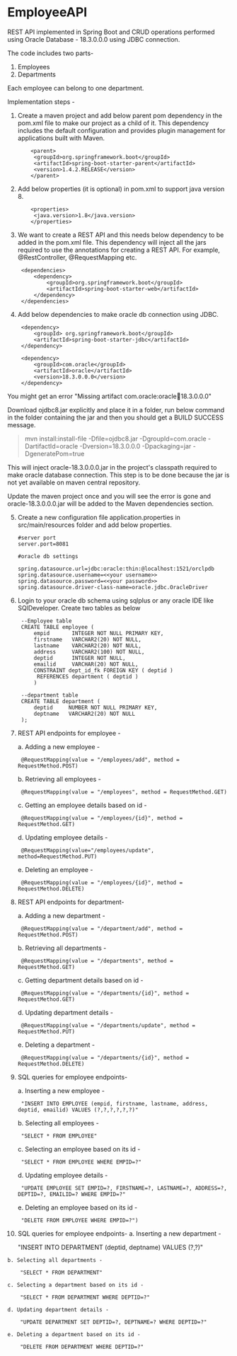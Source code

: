 # EmployeeAPI
REST API implemented in Spring Boot and CRUD operations performed using Oracle Database - 18.3.0.0.0 using JDBC connection.

The code includes two parts-
1. Employees
2. Departments

Each employee can belong to one department.

Implementation steps -

1. Create a maven project and add below parent pom dependency in the pom.xml file to make our project as a child of it. This dependency includes the default configuration and provides plugin management for applications built with Maven.

           <parent>
			<groupId>org.springframework.boot</groupId>
			<artifactId>spring-boot-starter-parent</artifactId>
			<version>1.4.2.RELEASE</version>
           </parent>
	   
2. Add below properties (it is optional) in pom.xml to support java version 8.

           <properties>
			<java.version>1.8</java.version>
           </properties>
	    
3. We want to create a REST API and this needs below dependency to be added in the pom.xml file. This dependency will inject all the jars required to use the annotations for creating a REST API. For example, @RestController, @RequestMapping etc.

		<dependencies>
			<dependency>
				<groupId>org.springframework.boot</groupId>
				<artifactId>spring-boot-starter-web</artifactId>
			</dependency>
		</dependencies>

4. Add below dependencies to make oracle db connection using JDBC.

		<dependency>
			<groupId> org.springframework.boot</groupId>
			<artifactId>spring-boot-starter-jdbc</artifactId>
		</dependency>

		<dependency>
			<groupId>com.oracle</groupId>
			<artifactId>oracle</artifactId>
			<version>18.3.0.0.0</version>
		</dependency>
		
You might get an error "Missing artifact com.oracle:oracle:jar:18.3.0.0.0"

Download ojdbc8.jar explicitly and place it in a folder, run below command in the folder containing the jar and then you should get a BUILD SUCCESS message.
> mvn install:install-file -Dfile=ojdbc8.jar -DgroupId=com.oracle -DartifactId=oracle -Dversion=18.3.0.0.0 -Dpackaging=jar -DgeneratePom=true

This will inject oracle-18.3.0.0.0.jar in the project's classpath required to make oracle database connection. This step is to be done because the jar is not yet available on maven central repository. 

Update the maven project once and you will see the error is gone and oracle-18.3.0.0.0.jar will be added to the Maven dependencies section.

5. Create a new configuration file application.properties in src/main/resources folder and add below properties.

	   #server port
	   server.port=8081

	   #oracle db settings

	   spring.datasource.url=jdbc:oracle:thin:@localhost:1521/orclpdb
	   spring.datasource.username=<<your username>>
	   spring.datasource.password=<<your password>>
	   spring.datasource.driver-class-name=oracle.jdbc.OracleDriver
           
	   
6. Login to your oracle db schema using sqlplus or any oracle IDE like SQlDeveloper. Create two tables as below

		--Employee table
		CREATE TABLE employee (
    		empid       INTEGER NOT NULL PRIMARY KEY,
    		firstname   VARCHAR2(20) NOT NULL,
    		lastname    VARCHAR2(20) NOT NULL,
    		address     VARCHAR2(100) NOT NULL,
    		deptid      INTEGER NOT NULL,
    		emailid     VARCHAR(20) NOT NULL,
    		CONSTRAINT dept_id_fk FOREIGN KEY ( deptid )
       		 REFERENCES department ( deptid )
            )

		--department table
		CREATE TABLE department (
		    deptid     NUMBER NOT NULL PRIMARY KEY,
		    deptname   VARCHAR2(20) NOT NULL
		);
		
7. REST API endpoints for employee -

	a. Adding a new employee - 

		@RequestMapping(value = "/employees/add", method = RequestMethod.POST)

	b. Retrieving all employees -

		@RequestMapping(value = "/employees", method = RequestMethod.GET)

	c. Getting an employee details based on id -

	    @RequestMapping(value = "/employees/{id}", method = RequestMethod.GET)

	d. Updating employee details - 

	    @RequestMapping(value="/employees/update", method=RequestMethod.PUT)

	e. Deleting an employee - 

	    @RequestMapping(value = "/employees/{id}", method = RequestMethod.DELETE)
	   
8. REST API endpoints for department-

	a. Adding a new department - 

	    @RequestMapping(value = "/department/add", method = RequestMethod.POST)

	b. Retrieving all departments -

	    @RequestMapping(value = "/departments", method = RequestMethod.GET)

	c. Getting department details based on id -

	    @RequestMapping(value = "/departments/{id}", method = RequestMethod.GET)

	d. Updating department details - 

	    @RequestMapping(value = "/departments/update", method = RequestMethod.PUT)

	e. Deleting a department - 

	    @RequestMapping(value = "/departments/{id}", method = RequestMethod.DELETE)
	   
9. SQL queries for employee endpoints-

	a. Inserting a new employee - 

		"INSERT INTO EMPLOYEE (empid, firstname, lastname, address, deptid, emailid) VALUES (?,?,?,?,?,?)"

	b. Selecting all employees - 

		"SELECT * FROM EMPLOYEE"

	c. Selecting an employee based on its id - 

		"SELECT * FROM EMPLOYEE WHERE EMPID=?"

	d. Updating employee details - 

		"UPDATE EMPLOYEE SET EMPID=?, FIRSTNAME=?, LASTNAME=?, ADDRESS=?, DEPTID=?, EMAILID=? WHERE EMPID=?"

	e. Deleting an employee based on its id - 

		"DELETE FROM EMPLOYEE WHERE EMPID=?")
	   
 10. SQL queries for employee endpoints-
	a. Inserting a new department - 

		"INSERT INTO DEPARTMENT (deptid, deptname) VALUES (?,?)"

	b. Selecting all departments - 

		"SELECT * FROM DEPARTMENT"

	c. Selecting a department based on its id - 

		"SELECT * FROM DEPARTMENT WHERE DEPTID=?"

	d. Updating department details - 

		"UPDATE DEPARTMENT SET DEPTID=?, DEPTNAME=? WHERE DEPTID=?"

	e. Deleting a department based on its id - 

		"DELETE FROM DEPARTMENT WHERE DEPTID=?"
		
		
		

